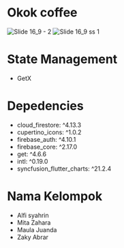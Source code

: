 # Okok coffee
![Slide 16_9 - 2](https://github.com/alfisyahrinn/okok-coffe/assets/103109849/e7fca9f5-bcd0-42d9-90bf-e2f98753889d)
![Slide 16_9 ss 1](https://github.com/alfisyahrinn/okok-coffe/assets/103109849/b16bf418-e4ef-49ec-a7c1-537e529b9926)
# State Management
- GetX
# Depedencies
- cloud_firestore: ^4.13.3
- cupertino_icons: ^1.0.2
- firebase_auth: ^4.10.1
- firebase_core: ^2.17.0
- get: ^4.6.6
- intl: ^0.19.0
- syncfusion_flutter_charts: ^21.2.4
# Nama Kelompok
- Alfi syahrin
- Mita Zahara
- Maula Juanda
- Zaky Abrar
